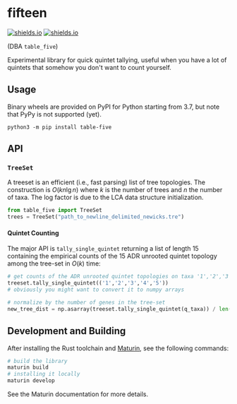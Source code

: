 fifteen
=================

[![shields.io](https://img.shields.io/badge/pypi-0.0.2-violet?style=for-the-badge&logo=pypi)](https://pypi.org/project/table-five/) [![shields.io](https://img.shields.io/badge/made_with-rust-violet?style=for-the-badge&logo=rust)](https://pyo3.rs/v0.16.4/)

(DBA `table_five`)

Experimental library for quick quintet tallying, useful when you have a lot of quintets that somehow you don't want to count yourself.

## Usage

Binary wheels are provided on PyPI for Python starting from 3.7, but note that PyPy is not supported (yet).

```
python3 -m pip install table-five
```

## API

### `TreeSet`

A treeset is an efficient (i.e., fast parsing) list of tree topologies. The construction is $O(k n \lg n)$ where $k$ is the number of trees and $n$ the number of taxa. The log factor is due to the LCA data structure initialization.

```python
from table_five import TreeSet
trees = TreeSet("path_to_newline_delimited_newicks.tre")
```

#### Quintet Counting

The major API is `tally_single_quintet` returning a list of length 15 containing the empirical
counts of the 15 ADR unrooted quintet topology among the tree-set in $O(k)$ time:

```python
# get counts of the ADR unrooted quintet topologies on taxa '1','2','3','4','5'. Taxa order matters.
treeset.tally_single_quintet(('1','2','3','4','5'))
# obviously you might want to convert it to numpy arrays

# normalize by the number of genes in the tree-set
new_tree_dist = np.asarray(treeset.tally_single_quintet(q_taxa)) / len(treeset)
```

## Development and Building

After installing the Rust toolchain and [Maturin](https://www.maturin.rs/), see the following commands:

```bash
# build the library
maturin build
# installing it locally
maturin develop
```

See the Maturin documentation for more details.
